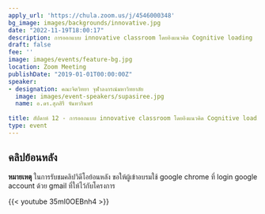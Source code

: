 ```yaml
---
apply_url: 'https://chula.zoom.us/j/4546000348'
bg_image: images/backgrounds/innovative.jpg
date: "2022-11-19T18:00:17"
description: การออกแบบ innovative classroom โดยอิงแนวคิด Cognitive loading
draft: false
fee: ''
image: images/events/feature-bg.jpg
location: Zoom Meeting
publishDate: "2019-01-01T00:00:00Z"
speaker:
- designation: คณะจิตวิทยา จุฬาลงกรณ์มหาวิทยาลัย
  image: images/event-speakers/supasiree.jpg
  name: อ.ดร.สุภสิรี จันทวรินทร์
  
title: สัปดาห์ 12 - การออกแบบ innovative classroom โดยอิงแนวคิด Cognitive loading
type: event
---
```



## คลิปย้อนหลัง

**หมายเหตุ** ในการรับชมคลิปวิดีโอย้อนหลัง ขอให้ผู้เข้าอบรมใช้ google chrome ที่ login google account ด้วย gmail ที่ให้ไว้กับโครงการ

{{< youtube 35mI0OEBnh4 >}}

